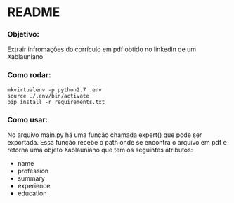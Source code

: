 # README

### Objetivo:
 Extrair infromações do corrículo em pdf obtido no linkedin de um Xablauniano
 
### Como rodar:

```
mkvirtualenv -p python2.7 .env
source ./.env/bin/activate
pip install -r requirements.txt
```

### Como usar:

No arquivo main.py há uma função chamada expert() que pode ser exportada. Essa função recebe o path onde se encontra o arquivo em pdf e retorna uma objeto Xablauniano que tem os seguintes atributos:

- name
- profession
- summary
- experience
- education